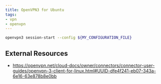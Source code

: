 ```yaml
---
title: OpenVPN3 for Ubuntu
tags:
- vpn
- openvpn
---
```


```bash
openvpn3 session-start --config ${MY_CONFIGURATION_FILE}
```

## External Resources

- <https://openvpn.net/cloud-docs/owner/connectors/connector-user-guides/openvpn-3-client-for-linux.html#UUID-dfe4f241-eb07-343a-6e16-63e878b8e0bb>
